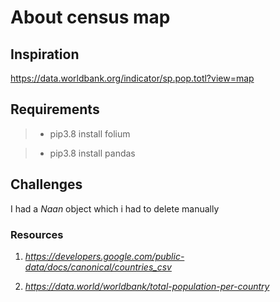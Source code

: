 # About census map

## Inspiration

<https://data.worldbank.org/indicator/sp.pop.totl?view=map>

## Requirements

> - pip3.8 install folium

> - pip3.8 install pandas

## Challenges

I had a *Naan* object which i had to delete manually 

### Resources

  1. *<https://developers.google.com/public-data/docs/canonical/countries_csv>*

2. *<https://data.world/worldbank/total-population-per-country>*